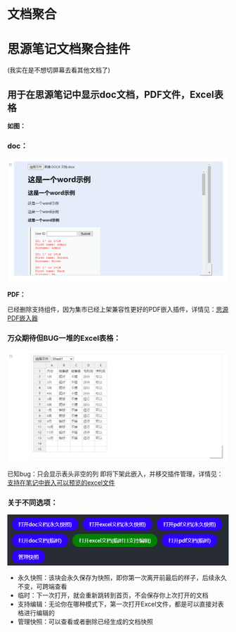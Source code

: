# 文档聚合

# 思源笔记文档聚合挂件

(​我实在是不想切屏幕去看其他文档了​)

## 用于在思源笔记中显示doc文档，PDF文件，Excel表格

**如图：**

### doc：

​​![image](readmeimg/image-20231023032708-zgoys10.png)​​

**PDF：**

已经删除支持组件，因为集市已经上架兼容性更好的PDF嵌入插件，详情见：[思源PDF嵌入器](https://github.com/muhanstudio/siyuan-plugin-embedding-pdf)

### 万众期待但BUG一堆的Excel表格：

​![image](readmeimg/image-20231023032826-12i5o8b.png)

已知bug：只会显示表头非空的列
即将下架此嵌入，并移交插件管理，详情见：[支持在笔记中嵌入可以预览的excel文件](https://github.com/users/muhanstudio/projects/1/views/2?pane=issue&itemId=48167200)

### 关于不同选项：

​![image](readmeimg/image-20231023032945-j2urm4x.png)​

* 永久快照：该块会永久保存为快照，即你第一次离开前最后的样子，后续永久不变，可跨端查看
* 临时：下一次打开，就会重新跳转到首页，不会保存你上次打开的文档
* 支持编辑：无论你在哪种模式下，第一次打开Excel文件，都是可以直接对表格进行编辑的
* 管理快照：可以查看或者删除已经生成的文档快照